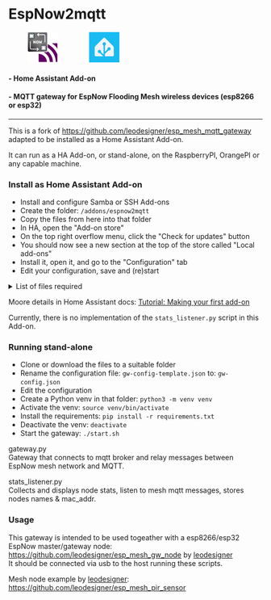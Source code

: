 # EspNow2mqtt

&emsp; <img src="https://github.com/314159-r/esp_mesh_mqtt_gateway/blob/master/logo.png" height="60" style="margin:0px 20px"> &emsp; <img src="https://github.com/314159-r/esp_mesh_mqtt_gateway/blob/master/images/home-assistant-logo.png" height="60" style="margin:0px 20px">

#### - Home Assistant Add-on
#### - MQTT gateway for EspNow Flooding Mesh wireless devices (esp8266 or esp32)
----
This is a fork of https://github.com/leodesigner/esp_mesh_mqtt_gateway \
adapted to be installed as a Home Assistant Add-on.

It can run as a HA Add-on, or stand-alone, on the RaspberryPI, OrangePI or any capable machine.

### Install as Home Assistant Add-on
- Install and configure Samba or SSH Add-ons
- Create the folder: `/addons/espnow2mqtt`
- Copy the files from here into that folder
- In HA, open the "Add-on store"
- On the top right overflow menu, click the "Check for updates" button
- You should now see a new section at the top of the store called "Local add-ons"
- Install it, open it, and go to the "Configuration" tab
- Edit your configuration, save and (re)start

<details>
<summary>List of files required</summary>

```config.yaml
Dockerfile
gateway.py
icon.png
logo.png
requirements.txt
run.sh
```
</details>

Moore details in Home Assistant docs: [Tutorial: Making your first add-on](https://developers.home-assistant.io/docs/add-ons/tutorial)

Currently, there is no implementation of the `stats_listener.py` script in this Add-on.

### Running stand-alone
- Clone or download the files to a suitable folder
- Rename the configuration file: `gw-config-template.json` to: `gw-config.json` 
- Edit the configuration
- Create a Python venv in that folder: `python3 -m venv venv`
- Activate the venv:  `source venv/bin/activate`
- Install the requirements: `pip install -r requirements.txt`
- Deactivate the venv: `deactivate`
- Start the gateway: `./start.sh`

gateway.py \
Gateway that connects to mqtt broker and relay messages between EspNow mesh network and MQTT.

stats_listener.py \
Collects and displays node stats, listen to mesh mqtt messages, stores nodes names & mac_addr.

### Usage

This gateway is intended to be used togeather with a esp8266/esp32 EspNow master/gateway node: \
https://github.com/leodesigner/esp_mesh_gw_node by [leodesigner](https://github.com/leodesigner) \
It should be connected via usb to the host running these scripts.

Mesh node example by [leodesigner](https://github.com/leodesigner): https://github.com/leodesigner/esp_mesh_pir_sensor
